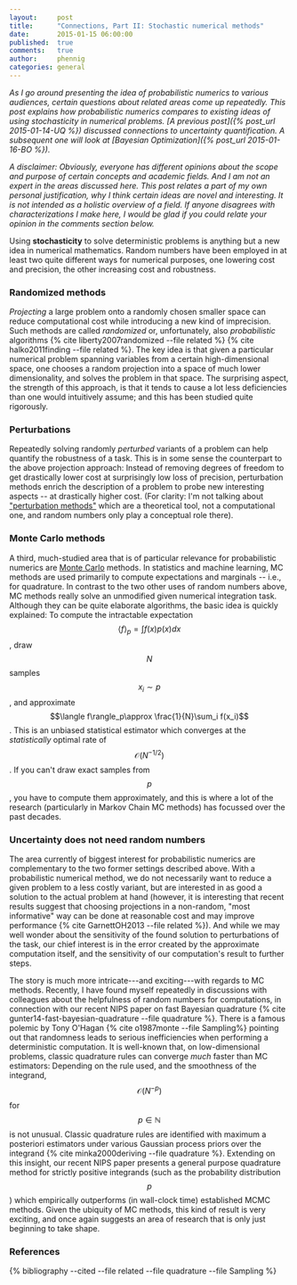 ```yaml
---
layout:     post
title:      "Connections, Part II: Stochastic numerical methods"
date:       2015-01-15 06:00:00
published:  true
comments:   true
author:     phennig
categories: general
---
```


*As I go around presenting the idea of probabilistic numerics to various
 audiences, certain questions about related areas come up repeatedly. This post
 explains how probabilistic numerics compares to existing ideas of using
 stochasticity in numerical problems.
 [A previous post]({% post_url 2015-01-14-UQ %}) discussed connections to
 uncertainty quantification. A subsequent one will look at
 [Bayesian Optimization]({% post_url 2015-01-16-BO %}).*

*A disclaimer: Obviously, everyone has different opinions about the scope and
 purpose of certain concepts and academic fields. And I am not an expert in the
 areas discussed here. This post relates a part of my own personal
 justification, why I think certain ideas are novel and interesting. It is not
 intended as a holistic overview of a field. If anyone disagrees with
 characterizations I make here, I would be glad if you could relate your
 opinion in the comments section below.*

Using **stochasticity** to solve deterministic problems is anything but a new idea
in numerical mathematics. Random numbers have been employed in at least two quite different
ways for numerical purposes, one lowering cost and precision, the other
increasing cost and robustness.

### Randomized methods 

*Projecting* a large problem onto a randomly chosen smaller space can reduce
computational cost while introducing a new kind of imprecision. Such methods
are called *randomized* or, unfortunately, also *probabilistic* algorithms
{% cite liberty2007randomized --file related %}
{% cite halko2011finding --file related %}.
The key idea is that given a particular numerical problem spanning variables
from a certain high-dimensional space, one chooses a random projection into a
space of much lower dimensionality, and solves the problem in that space. The
surprising aspect, the strength of this approach, is that it tends to cause a
lot less deficiencies than one would intuitively assume; and this has been
studied quite rigorously.

### Perturbations ###

Repeatedly solving randomly *perturbed* variants of a problem can help quantify
the robustness of a task. This is in some sense the counterpart to the above
projection approach: Instead of removing degrees of freedom to get drastically
lower cost at surprisingly low loss of precision, perturbation methods enrich
the description of a problem to probe new interesting aspects -- at drastically
higher cost. (For clarity: I'm not talking about
["perturbation methods"](http://en.wikipedia.org/wiki/Perturbation_theory)
which are a theoretical tool, not a computational one, and random numbers only
play a conceptual role there).

### Monte Carlo methods ###

A third, much-studied area that is of particular relevance for probabilistic
numerics are [Monte Carlo](http://en.wikipedia.org/wiki/Monte_Carlo_method)
methods. In statistics and machine learning, MC methods are used primarily to
compute expectations and marginals -- i.e., for quadrature. In contrast to the
two other uses of random numbers above, MC methods really solve an unmodified
given numerical integration task. Although they can be quite elaborate
algorithms, the basic idea is quickly explained: To compute the intractable
expectation $$\langle f\rangle_p= \int f(x) p(x) dx$$, draw $$N$$ samples
$$x_i\sim p$$, and approximate $$\langle f\rangle_p\approx \frac{1}{N}\sum_i
f(x_i)$$. This is an unbiased statistical estimator which converges at the
*statistically* optimal rate of $$\mathcal{O}(N^{-1/2})$$. If you can't draw
exact samples from $$p$$, you have to compute them approximately, and this is
where a lot of the research (particularly in Markov Chain MC methods) has
focussed over the past decades.

### Uncertainty does not need random numbers ###

The area currently of biggest interest for probabilistic numerics are
complementary to the two former settings described above. With a probabilistic
numerical method, we do not necessarily want to reduce a given problem to a
less costly variant, but are interested in as good a solution to the actual
problem at hand (however, it is interesting that recent results suggest that
choosing projections in a non-random, "most informative" way can be done at
reasonable cost and may improve performance
{% cite GarnettOH2013 --file related %}). And
while we may well wonder about the sensitivity of the found solution to
perturbations of the task, our chief interest is in the error created by the
approximate computation itself, and the sensitivity of our computation's result
to further steps.

The story is much more intricate---and exciting---with regards to MC
methods. Recently, I have found myself repeatedly in discussions with
colleagues about the helpfulness of random numbers for computations, in
connection with our recent NIPS paper on fast Bayesian quadrature
{% cite gunter14-fast-bayesian-quadrature --file quadrature %}. There is a famous
polemic by Tony O'Hagan {% cite o1987monte --file Sampling%} pointing out that
randomness leads to serious inefficiencies when performing a deterministic
computation. It is well-known that, on low-dimensional problems, classic
quadrature rules can converge *much* faster than MC estimators: Depending on
the rule used, and the smoothness of the integrand, $$\mathcal{O}(N^{-p})$$ for
$$p\in\mathbb{N}$$ is not unusual. Classic quadrature rules are identified with maximum a
posteriori estimators under various Gaussian process priors over the integrand
{% cite minka2000deriving --file quadrature %}. Extending on this insight, our
recent NIPS paper presents a general purpose quadrature method for strictly
positive integrands (such as the probability distribution $$p$$) which
empirically outperforms (in wall-clock time) established MCMC methods. Given
the ubiquity of MC methods, this kind of result is very exciting, and once again
suggests an area of research that is only just beginning to take shape.

### References ###

{% bibliography --cited --file related --file quadrature --file Sampling %}
